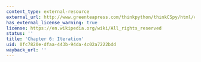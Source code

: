 ```yaml
---
content_type: external-resource
external_url: http://www.greenteapress.com/thinkpython/thinkCSpy/html/chap06.html
has_external_license_warning: true
license: https://en.wikipedia.org/wiki/All_rights_reserved
status: ''
title: 'Chapter 6: Iteration'
uid: 0fc7820e-dfaa-443b-94da-4c02a7222bdd
wayback_url: ''
---
```

